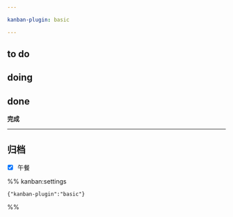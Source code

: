 ```yaml
---

kanban-plugin: basic

---
```


## to do



## doing



## done

**完成**


***

## 归档

- [x] 午餐

%% kanban:settings
```
{"kanban-plugin":"basic"}
```
%%